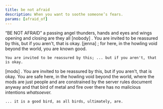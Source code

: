 ```yaml
---
title: be not afraid
description: When you want to soothe someone’s fears.
params: [afraid_of]
---
```


“BE NOT AFRAID” a passing angel thunders, hands and eyes and wings opening and closing are they all
[nobody]
. You are invited to be reassured by this, but if you aren't, that is okay.
[jenna]
; for here, in the howling void beyond the world, you are known good.

    You are invited to be reassured by this; ... but if you aren't, that is okay.
[mods]
. You are invited to be reassured by this, but if you aren't, that is okay. You are safe here, in the howling void beyond the world, where the mods are just people and are constrained by the server rules document anyway and that bird of metal and fire over there has no malicious intentions *whatsoever.*

    ... it is a good bird, as all birds, ultimately, are.